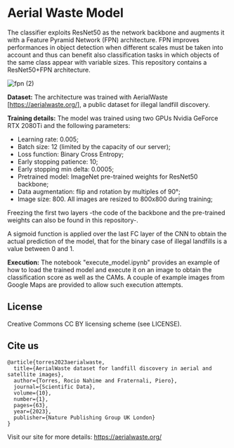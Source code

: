 # Aerial Waste Model

The classifier exploits ResNet50 as the network backbone and augments it with a Feature Pyramid Network (FPN) architecture. FPN improves performances in object detection when  different scales must be taken into account and thus can benefit also classification tasks in which objects of the same class appear with variable sizes.
This repository contains a ResNet50+FPN architecture.

![fpn (2)](https://user-images.githubusercontent.com/62382874/135090779-132cbc65-4ea1-4b2b-bad2-f8bc19bd00b8.png)

**Dataset:** The architecture was trained with AerialWaste [https://aerialwaste.org/], a public dataset for illegal landfill discovery.

**Training details:** The model was trained using two GPUs Nvidia GeForce RTX 2080Ti and the following parameters:
- Learning rate: 0.005;
- Batch size: 12 (limited by the capacity of our server);
- Loss function: Binary Cross Entropy;
- Early stopping patience: 10;
- Early stopping min delta: 0.0005;
- Pretrained model: ImageNet pre-trained weights for ResNet50 backbone;
- Data augmentation: flip and rotation by multiples of 90°;
- Image size: 800. All images are resized to 800x800 during training;

Freezing the first two layers -the code of the backbone and the pre-trained weights can also be found in this repository-. 

A sigmoid function is applied over the last FC layer of the CNN to obtain the actual prediction of the model, that for the binary case of illegal landfills is a value between 0 and 1. 

**Execution:** The notebook "execute_model.ipynb" provides an example of how to load the trained model and execute it on an image to obtain the classification score as well as the CAMs. A couple of example images from Google Maps are provided to allow such execution attempts.

## License
Creative Commons CC BY licensing scheme (see LICENSE). 

## Cite us
```
@article{torres2023aerialwaste,
  title={AerialWaste dataset for landfill discovery in aerial and satellite images},
  author={Torres, Rocio Nahime and Fraternali, Piero},
  journal={Scientific Data},
  volume={10},
  number={1},
  pages={63},
  year={2023},
  publisher={Nature Publishing Group UK London}
}
```
Visit our site for more details: https://aerialwaste.org/
